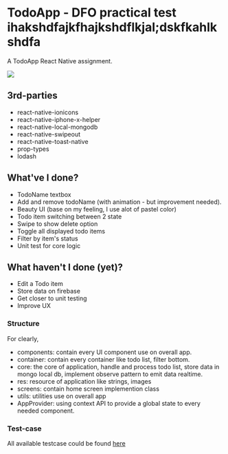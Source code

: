 # TodoApp - DFO practical test ihakshdfajkfhajkshdflkjal;dskfkahlkshdfa
A TodoApp React Native assignment.

![](demo.gif)

## 3rd-parties 
+ react-native-ionicons
+ react-native-iphone-x-helper
+ react-native-local-mongodb
+ react-native-swipeout
+ react-native-toast-native
+ prop-types
+ lodash

## What've I done?
+ TodoName textbox
+ Add and remove todoName (with animation - but improvement needed).
+ Beauty UI (base on my feeling, I use alot of pastel color)
+ Todo item switching between 2 state
+ Swipe to show delete option
+ Toggle all displayed todo items
+ Filter by item's status
+ Unit test for core logic

## What haven't I done (yet)?
+ Edit a Todo item
+ Store data on firebase
+ Get closer to unit testing
+ Improve UX

### Structure
For clearly,
+ components: contain every UI component use on overall app.
+ container: contain every container like todo list, filter bottom.
+ core: the core of application, handle and process todo list, store data in mongo local db, implement observe pattern to emit data realtime.
+ res: resource of application like strings, images
+ screens: contain home screen implemention class
+ utils: utilities use on overall app
+ AppProvider: using context API to provide a global state to every needed component.

### Test-case
All available testcase could be found [here](https://github.com/ducgao/dfo-practical-test/blob/master/__tests__/App-test.js)
